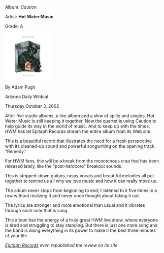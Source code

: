 Album: *Caution*

Artist: **Hot Water Music**

Grade:  A

<img class="wt-circle wt-icon" src="/images/Hot_Water_Music_-_Caution_cover.jpg" alt="Caution by Hot Water Music" width="150">

By Adam Pugh

Arizona Daily Wildcat

Thursday October 3, 2002

<p>After five studio albums, a live album and a slew of splits and singles, Hot Water Music is still keeping it together. Now the quartet is using Caution to help guide its way in the world of music. And to keep up with the times, HWM has let Epitaph Records stream the entire album from its Web site. </p>

<p>This is a beautiful record that illustrates the need for a fresh perspective with its cleaned-up sound and powerful songwriting on the opening track, "Remedy." </p>

<p>For HWM fans, this will be a break from the monotonous crap that has been released lately, like the "post-hardcore" breakout sounds. </p>

<p>This is stripped-down guitars, raspy vocals and beautiful melodies all put together to remind us all why we love music and how it can really move us. </p>

<p>The album never stops from beginning to end; I listened to it five times in a row without realizing it and never once thought about taking it out. </p>

<p>The lyrics are stronger and more emotional than usual and it vibrates through each note that is sung. </p>

<p>This album has the energy of a truly great HWM live show, where everyone is tired and struggling to stay standing. But there is just one more song and the band is doing everything in its power to make it the best three minutes of your life. </p>

*<a href="https://www.epitaph.com/news/article/the-arizona-daily-wildcat-reviews-the-new-hot-water-music-record" target="_blank">Epitaph Records</a> even republished the review on its site*
